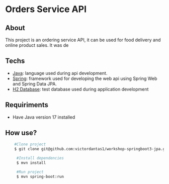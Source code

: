# Orders Service API
## About
  <p>This project is an ordering service API, it can be used for food delivery and online product sales. It was de</p>
  
## Techs
  <ul>
    <li><a href="https://www.java.com">Java</a>: language used during api development.</li>
    <li><a href="https://spring.io">Spring</a>: framework used for developing the web api using Spring Web and Spring Data JPA.</li>
    <li><a href="https://www.h2database.com">H2 Database</a>: test database used during application development</li>
  </ul>
  
## Requiriments
  <ul>
    <li>Have Java version 17 installed</li>
  </ul>
  
## How use?
  ``` bash 
      #Clone project
      $ git clone git@github.com:victordantas1/workshop-springboot3-jpa.git
  ````

 ``` bash 
      #Install dependencies
      $ mvn install
  ````

 ``` bash 
      #Run project
      $ mvn spring-boot:run
  ````
    
 
